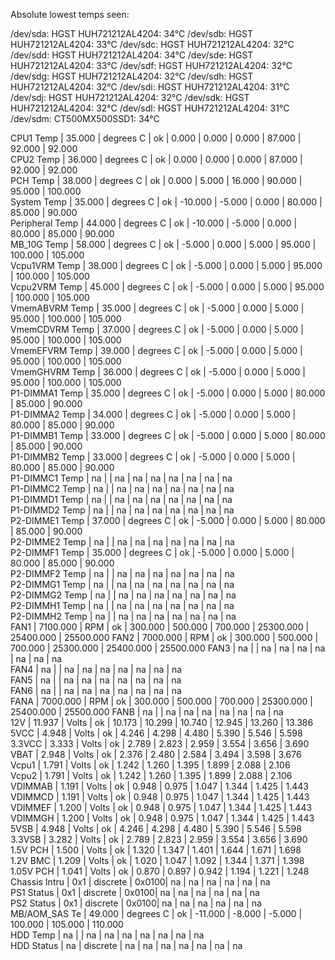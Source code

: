 Absolute lowest temps seen:

/dev/sda: HGST HUH721212AL4204: 34°C
/dev/sdb: HGST HUH721212AL4204: 33°C
/dev/sdc: HGST HUH721212AL4204: 32°C
/dev/sdd: HGST HUH721212AL4204: 34°C
/dev/sde: HGST HUH721212AL4204: 33°C
/dev/sdf: HGST HUH721212AL4204: 32°C
/dev/sdg: HGST HUH721212AL4204: 32°C
/dev/sdh: HGST HUH721212AL4204: 32°C
/dev/sdi: HGST HUH721212AL4204: 31°C
/dev/sdj: HGST HUH721212AL4204: 32°C
/dev/sdk: HGST HUH721212AL4204: 32°C
/dev/sdl: HGST HUH721212AL4204: 31°C
/dev/sdm: CT500MX500SSD1: 34°C

CPU1 Temp        | 35.000     | degrees C  | ok    | 0.000     | 0.000     | 0.000     | 87.000    | 92.000    | 92.000    
CPU2 Temp        | 36.000     | degrees C  | ok    | 0.000     | 0.000     | 0.000     | 87.000    | 92.000    | 92.000    
PCH Temp         | 38.000     | degrees C  | ok    | 0.000     | 5.000     | 16.000    | 90.000    | 95.000    | 100.000   
System Temp      | 35.000     | degrees C  | ok    | -10.000   | -5.000    | 0.000     | 80.000    | 85.000    | 90.000    
Peripheral Temp  | 44.000     | degrees C  | ok    | -10.000   | -5.000    | 0.000     | 80.000    | 85.000    | 90.000    
MB_10G Temp      | 58.000     | degrees C  | ok    | -5.000    | 0.000     | 5.000     | 95.000    | 100.000   | 105.000   
Vcpu1VRM Temp    | 38.000     | degrees C  | ok    | -5.000    | 0.000     | 5.000     | 95.000    | 100.000   | 105.000   
Vcpu2VRM Temp    | 45.000     | degrees C  | ok    | -5.000    | 0.000     | 5.000     | 95.000    | 100.000   | 105.000   
VmemABVRM Temp   | 35.000     | degrees C  | ok    | -5.000    | 0.000     | 5.000     | 95.000    | 100.000   | 105.000   
VmemCDVRM Temp   | 37.000     | degrees C  | ok    | -5.000    | 0.000     | 5.000     | 95.000    | 100.000   | 105.000   
VmemEFVRM Temp   | 39.000     | degrees C  | ok    | -5.000    | 0.000     | 5.000     | 95.000    | 100.000   | 105.000   
VmemGHVRM Temp   | 36.000     | degrees C  | ok    | -5.000    | 0.000     | 5.000     | 95.000    | 100.000   | 105.000   
P1-DIMMA1 Temp   | 35.000     | degrees C  | ok    | -5.000    | 0.000     | 5.000     | 80.000    | 85.000    | 90.000    
P1-DIMMA2 Temp   | 34.000     | degrees C  | ok    | -5.000    | 0.000     | 5.000     | 80.000    | 85.000    | 90.000    
P1-DIMMB1 Temp   | 33.000     | degrees C  | ok    | -5.000    | 0.000     | 5.000     | 80.000    | 85.000    | 90.000    
P1-DIMMB2 Temp   | 33.000     | degrees C  | ok    | -5.000    | 0.000     | 5.000     | 80.000    | 85.000    | 90.000    
P1-DIMMC1 Temp   | na         |            | na    | na        | na        | na        | na        | na        | na        
P1-DIMMC2 Temp   | na         |            | na    | na        | na        | na        | na        | na        | na        
P1-DIMMD1 Temp   | na         |            | na    | na        | na        | na        | na        | na        | na        
P1-DIMMD2 Temp   | na         |            | na    | na        | na        | na        | na        | na        | na        
P2-DIMME1 Temp   | 37.000     | degrees C  | ok    | -5.000    | 0.000     | 5.000     | 80.000    | 85.000    | 90.000    
P2-DIMME2 Temp   | na         |            | na    | na        | na        | na        | na        | na        | na        
P2-DIMMF1 Temp   | 35.000     | degrees C  | ok    | -5.000    | 0.000     | 5.000     | 80.000    | 85.000    | 90.000    
P2-DIMMF2 Temp   | na         |            | na    | na        | na        | na        | na        | na        | na        
P2-DIMMG1 Temp   | na         |            | na    | na        | na        | na        | na        | na        | na        
P2-DIMMG2 Temp   | na         |            | na    | na        | na        | na        | na        | na        | na        
P2-DIMMH1 Temp   | na         |            | na    | na        | na        | na        | na        | na        | na        
P2-DIMMH2 Temp   | na         |            | na    | na        | na        | na        | na        | na        | na        
FAN1             | 7100.000   | RPM        | ok    | 300.000   | 500.000   | 700.000   | 25300.000 | 25400.000 | 25500.000 
FAN2             | 7000.000   | RPM        | ok    | 300.000   | 500.000   | 700.000   | 25300.000 | 25400.000 | 25500.000 
FAN3             | na         |            | na    | na        | na        | na        | na        | na        | na        
FAN4             | na         |            | na    | na        | na        | na        | na        | na        | na        
FAN5             | na         |            | na    | na        | na        | na        | na        | na        | na        
FAN6             | na         |            | na    | na        | na        | na        | na        | na        | na        
FANA             | 7000.000   | RPM        | ok    | 300.000   | 500.000   | 700.000   | 25300.000 | 25400.000 | 25500.000 
FANB             | na         |            | na    | na        | na        | na        | na        | na        | na        
12V              | 11.937     | Volts      | ok    | 10.173    | 10.299    | 10.740    | 12.945    | 13.260    | 13.386    
5VCC             | 4.948      | Volts      | ok    | 4.246     | 4.298     | 4.480     | 5.390     | 5.546     | 5.598     
3.3VCC           | 3.333      | Volts      | ok    | 2.789     | 2.823     | 2.959     | 3.554     | 3.656     | 3.690     
VBAT             | 2.948      | Volts      | ok    | 2.376     | 2.480     | 2.584     | 3.494     | 3.598     | 3.676     
Vcpu1            | 1.791      | Volts      | ok    | 1.242     | 1.260     | 1.395     | 1.899     | 2.088     | 2.106     
Vcpu2            | 1.791      | Volts      | ok    | 1.242     | 1.260     | 1.395     | 1.899     | 2.088     | 2.106     
VDIMMAB          | 1.191      | Volts      | ok    | 0.948     | 0.975     | 1.047     | 1.344     | 1.425     | 1.443     
VDIMMCD          | 1.191      | Volts      | ok    | 0.948     | 0.975     | 1.047     | 1.344     | 1.425     | 1.443     
VDIMMEF          | 1.200      | Volts      | ok    | 0.948     | 0.975     | 1.047     | 1.344     | 1.425     | 1.443     
VDIMMGH          | 1.200      | Volts      | ok    | 0.948     | 0.975     | 1.047     | 1.344     | 1.425     | 1.443     
5VSB             | 4.948      | Volts      | ok    | 4.246     | 4.298     | 4.480     | 5.390     | 5.546     | 5.598     
3.3VSB           | 3.282      | Volts      | ok    | 2.789     | 2.823     | 2.959     | 3.554     | 3.656     | 3.690     
1.5V PCH         | 1.500      | Volts      | ok    | 1.320     | 1.347     | 1.401     | 1.644     | 1.671     | 1.698     
1.2V BMC         | 1.209      | Volts      | ok    | 1.020     | 1.047     | 1.092     | 1.344     | 1.371     | 1.398     
1.05V PCH        | 1.041      | Volts      | ok    | 0.870     | 0.897     | 0.942     | 1.194     | 1.221     | 1.248     
Chassis Intru    | 0x1        | discrete   | 0x0100| na        | na        | na        | na        | na        | na        
PS1 Status       | 0x1        | discrete   | 0x0100| na        | na        | na        | na        | na        | na        
PS2 Status       | 0x1        | discrete   | 0x0100| na        | na        | na        | na        | na        | na        
MB/AOM_SAS Te    | 49.000     | degrees C  | ok    | -11.000   | -8.000    | -5.000    | 100.000   | 105.000   | 110.000   
HDD Temp         | na         |            | na    | na        | na        | na        | na        | na        | na        
HDD Status       | na         | discrete   | na    | na        | na        | na        | na        | na        | na

